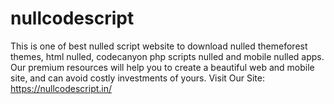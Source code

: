 # nullcodescript
This is one of best nulled script website to download nulled themeforest themes, html nulled, codecanyon php scripts nulled and mobile nulled apps. Our premium resources will help you to create a beautiful web and mobile site, and can avoid costly investments of yours. 
Visit Our Site: https://nullcodescript.in/
